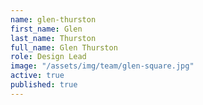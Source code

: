 ```yaml
---
name: glen-thurston
first_name: Glen
last_name: Thurston
full_name: Glen Thurston
role: Design Lead
image: "/assets/img/team/glen-square.jpg"
active: true
published: true
---
```


